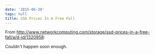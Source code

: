 ```yaml
---
date: '2015-06-20'
tags: null
title: SSD Prices In A Free Fall
---
```


From http://www.networkcomputing.com/storage/ssd-prices-in-a-free-fall/a/d-id/1320958:

Couldn't happen soon enough.
